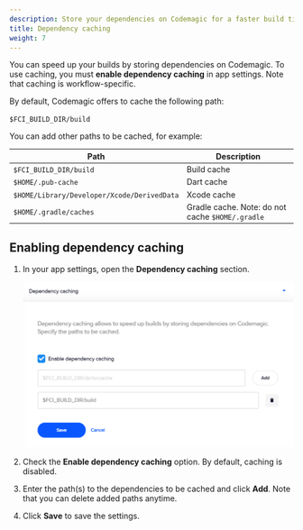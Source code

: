```yaml
---
description: Store your dependencies on Codemagic for a faster build time.
title: Dependency caching
weight: 7
---
```


You can speed up your builds by storing dependencies on Codemagic. To use caching, you must **enable dependency caching** in app settings. Note that caching is workflow-specific.

By default, Codemagic offers to cache the following path:

`$FCI_BUILD_DIR/build`

You can add other paths to be cached, for example:

| **Path**                                    | **Description**                                  |
| ------------------------------------------- | ------------------------------------------------ |
| `$FCI_BUILD_DIR/build`                      | Build cache                                      |
| `$HOME/.pub-cache`                          | Dart cache                                       |
| `$HOME/Library/Developer/Xcode/DerivedData` | Xcode cache                                      |
| `$HOME/.gradle/caches`                      | Gradle cache. Note: do not cache `$HOME/.gradle` |

## Enabling dependency caching

1. In your app settings, open the **Dependency caching** section.

   ![](../uploads/2019/04/caching_enabled.PNG)

2. Check the **Enable dependency caching** option. By default, caching is disabled.
3. Enter the path(s) to the dependencies to be cached and click **Add**. Note that you can delete added paths anytime.
4. Click **Save** to save the settings.

